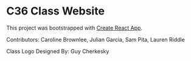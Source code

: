 # C36 Class Website

This project was bootstrapped with [Create React App](https://github.com/facebook/create-react-app).

Contributors:
Caroline Brownlee, Julian Garcia, Sam Pita, Lauren Riddle

Class Logo Designed By:
Guy Cherkesky